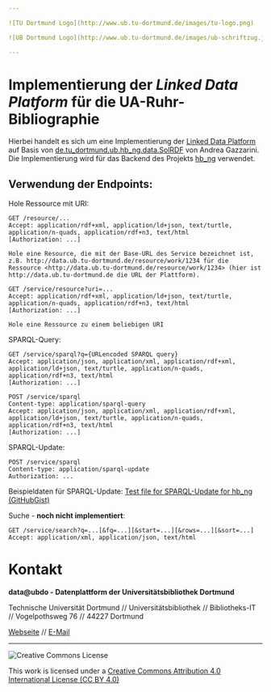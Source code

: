 ```yaml
---

![TU Dortmund Logo](http://www.ub.tu-dortmund.de/images/tu-logo.png)

![UB Dortmund Logo](http://www.ub.tu-dortmund.de/images/ub-schriftzug.jpg)

---
```


# Implementierung der *Linked Data Platform* für die UA-Ruhr-Bibliographie

Hierbei handelt es sich um eine Implementierung der [Linked Data Platform](https://github.com/hagbeck/LinkedDataPlatform) auf Basis von [de.tu_dortmund.ub.hb_ng.data.SolRDF](https://github.com/agazzarini/de.tu_dortmund.ub.hb_ng.data.SolRDF) von Andrea Gazzarini.
Die Implementierung wird für das Backend des Projekts [hb_ng](https://github.com/ubbochum/hb_ng) verwendet.

## Verwendung der Endpoints:

Hole Ressource mit URI:

	GET /resource/...
	Accept: application/rdf+xml, application/ld+json, text/turtle, application/n-quads, application/rdf+n3, text/html
	[Authorization: ...]

	Hole eine Resource, die mit der Base-URL des Service bezeichnet ist, z.B. http://data.ub.tu-dortmund.de/resource/work/1234 für die Ressource <http://data.ub.tu-dortmund.de/resource/work/1234> (hier ist http://data.ub.tu-dortmund.de die URL der Plattform).
	
	GET /service/resource?uri=...
	Accept: application/rdf+xml, application/ld+json, text/turtle, application/n-quads, application/rdf+n3, text/html
	[Authorization: ...]
	
	Hole eine Ressource zu einem beliebigen URI

SPARQL-Query:

	GET /service/sparql?q={URLencoded SPARQL query}
	Accept: application/json, application/xml, application/rdf+xml, application/ld+json, text/turtle, application/n-quads, application/rdf+n3, text/html
	[Authorization: ...]

	POST /service/sparql
	Content-type: application/sparql-query
	Accept: application/json, application/xml, application/rdf+xml, application/ld+json, text/turtle, application/n-quads, application/rdf+n3, text/html
	[Authorization: ...]

SPARQL-Update:

	POST /service/sparql
	Content-type: application/sparql-update
	Authorization: ...
	
Beispieldaten für SPARQL-Update: [Test file for SPARQL-Update for hb_ng (GitHubGist)](https://gist.github.com/hagbeck/ca978632075b85e34adc)

Suche - **noch nicht implementiert**:

	GET /service/search?q=...[&fq=...][&start=...][&rows=...][&sort=...]
	Accept: application/xml, application/json, text/html


# Kontakt

**data@ubdo - Datenplattform der Universitätsbibliothek Dortmund**

Technische Universität Dortmund // Universitätsbibliothek // Bibliotheks-IT // Vogelpothsweg 76 // 44227 Dortmund

[Webseite](https://data.ub.tu-dortmund.de) // [E-Mail](mailto:opendata@ub.tu-dortmund.de)

---

![Creative Commons License](http://i.creativecommons.org/l/by/4.0/88x31.png)

This work is licensed under a [Creative Commons Attribution 4.0 International License (CC BY 4.0)](http://creativecommons.org/licenses/by/4.0/)

